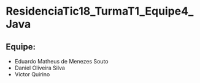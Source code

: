 # ResidenciaTic18_TurmaT1_Equipe4_Java

## Equipe: 
* Eduardo Matheus de Menezes Souto
* Daniel Oliveira Silva
* Víctor Quirino
